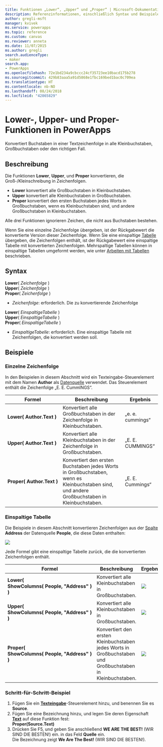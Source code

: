 ```yaml
---
title: Funktionen „Lower“, „Upper“ und „Proper“ | Microsoft-Dokumentation
description: Referenzinformationen, einschließlich Syntax und Beispiele, für die Lower-, Upper- und Proper-Funktionen in PowerApps
author: gregli-msft
manager: kvivek
ms.service: powerapps
ms.topic: reference
ms.custom: canvas
ms.reviewer: anneta
ms.date: 11/07/2015
ms.author: gregli
search.audienceType:
- maker
search.app:
- PowerApps
ms.openlocfilehash: 72e1bd234a9cbccc24cf35723ee10bacd175b278
ms.sourcegitcommit: 429b83aaa5a91d5868e1fbc169bed1bac0c709ea
ms.translationtype: HT
ms.contentlocale: nb-NO
ms.lasthandoff: 08/24/2018
ms.locfileid: "42865829"
---
```

# <a name="lower-upper-and-proper-functions-in-powerapps"></a>Lower-, Upper- und Proper-Funktionen in PowerApps
Konvertiert Buchstaben in einer Textzeichenfolge in alle Kleinbuchstaben, Großbuchstaben oder den richtigen Fall.

## <a name="description"></a>Beschreibung
Die Funktionen **Lower**, **Upper**, und **Proper** konvertieren, die Groß-/Kleinschreibung in Zeichenfolgen.

* **Lower** konvertiert alle Großbuchstaben in Kleinbuchstaben.
* **Upper** konvertiert alle Kleinbuchstaben in Großbuchstaben.
* **Proper** konvertiert den ersten Buchstaben jedes Worts in Großbuchstaben, wenn es Kleinbuchstaben sind, und andere Großbuchstaben in Kleinbuchstaben.

Alle drei Funktionen ignorieren Zeichen, die nicht aus Buchstaben bestehen.

Wenn Sie eine einzelne Zeichenfolge übergeben, ist der Rückgabewert die konvertierte Version dieser Zeichenfolge.  Wenn Sie eine einspaltige [Tabelle](../working-with-tables.md) übergeben, die Zeichenfolgen enthält, ist der Rückgabewert eine einspaltige Tabelle mit konvertierten Zeichenfolgen. Mehrspaltige Tabellen können in einspaltige Tabellen umgeformt werden, wie unter [Arbeiten mit Tabellen](../working-with-tables.md) beschrieben.

## <a name="syntax"></a>Syntax
**Lower**( *Zeichenfolge* )<br>**Upper**( *Zeichenfolge* )<br>**Proper**( *Zeichenfolge* )

* *Zeichenfolge*: erforderlich. Die zu konvertierende Zeichenfolge

**Lower**( *EinspaltigeTabelle* )<br>**Upper**( *EinspaltigeTabelle* )<br>**Proper**( *EinspaltigeTabelle* )

* *EinspaltigeTabelle*: erforderlich. Eine einspaltige Tabelle mit Zeichenfolgen, die konvertiert werden soll.

## <a name="examples"></a>Beispiele
### <a name="single-string"></a>Einzelne Zeichenfolge
In den Beispielen in diesem Abschnitt wird ein Texteingabe-Steuerelement mit dem Namen **Author** als [Datenquelle](../working-with-data-sources.md) verwendet. Das Steuerelement enthält die Zeichenfolge „E. E. CummINGS“.

| Formel | Beschreibung | Ergebnis |
| --- | --- | --- |
| **Lower(&nbsp;Author.Text&nbsp;)** |Konvertiert alle Großbuchstaben in der Zeichenfolge in Kleinbuchstaben. |„e. e. cummings“ |
| **Upper(&nbsp;Author.Text&nbsp;)** |Konvertiert alle Kleinbuchstaben in der Zeichenfolge in Großbuchstaben. |„E. E. CUMMINGS“ |
| **Proper(&nbsp;Author.Text&nbsp;)** |Konvertiert den ersten Buchstaben jedes Worts in Großbuchstaben, wenn es Kleinbuchstaben sind, und andere Großbuchstaben in Kleinbuchstaben. |„E. E. Cummings“ |

### <a name="single-column-table"></a>Einspaltige Tabelle
Die Beispiele in diesem Abschnitt konvertieren Zeichenfolgen aus der [Spalte](../working-with-tables.md#columns) **Address** der Datenquelle **People**, die diese Daten enthalten:

![](media/function-lower-upper-proper/people-table.png)

Jede Formel gibt eine einspaltige Tabelle zurück, die die konvertierten Zeichenfolgen enthält.

| Formel | Beschreibung | Ergebnis |
| --- | --- | --- |
| **Lower( ShowColumns(&nbsp;People,&nbsp;"Address"&nbsp;) )** |Konvertiert alle Kleinbuchstaben in Großbuchstaben. |<style> img { max-width:none; } </style> ![](media/function-lower-upper-proper/people-table-lower.png) |
| **Upper( ShowColumns(&nbsp;People,&nbsp;"Address"&nbsp;) )** |Konvertiert alle Kleinbuchstaben in Großbuchstaben. |![](media/function-lower-upper-proper/people-table-upper.png) |
| **Proper( ShowColumns(&nbsp;People,&nbsp;"Address"&nbsp;) )** |Konvertiert den ersten Kleinbuchstaben jedes Worts in Großbuchstaben und Großbuchstaben in Kleinbuchstaben. |![](media/function-lower-upper-proper/people-table-proper.png) |

### <a name="step-by-step-example"></a>Schritt-für-Schritt-Beispiel
1. Fügen Sie ein **[Texteingabe](../controls/control-text-input.md)**-Steuerelement hinzu, und benennen Sie es **Source**.
2. Fügen Sie eine Bezeichnung hinzu, und legen Sie deren Eigenschaft **[Text](../controls/properties-core.md)** auf diese Funktion fest:<br>**Proper(Source.Text)**
3. Drücken Sie F5, und geben Sie anschließend **WE ARE THE BEST!** (WIR SIND DIE BESTEN!) ein. in das Feld **Quelle** ein.<br>Die Bezeichnung zeigt **We Are The Best!** (WIR SIND DIE BESTEN!).


